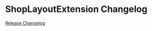 # ShopLayoutExtension Changelog

[Release Changelog](https://github.com/spryker/shop-layout-extension/releases)
